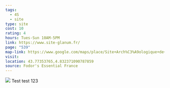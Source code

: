 ```yaml
---
tags:
  - 4S
  - site
type: site
cost: 10
rating: 4
hours: Tues-Sun 10AM-5PM
link: https://www.site-glanum.fr/
page: "539"
map-link: https://www.google.com/maps/place/Site+Arch%C3%A9ologique+de+Glanum/@43.7735711,4.8304986,17z/data=!3m1!4b1!4m6!3m5!1s0x12b5e46b4e1854c3:0xf44bb5596aab6c51!8m2!3d43.7735673!4d4.8330735!16s%2Fg%2F120vt2ss?entry=ttu&g_ep=EgoyMDI0MTAwMi4xIKXMDSoASAFQAw%3D%3D
visit: 
location: 43.77353765,4.832371090787859
source: Fodor's Essential France
---
```

![](https://lh5.googleusercontent.com/p/AF1QipN8NOxqBNn80Z_2hD4Ckmgz4dOmDuvaK7ka7bFz=w408-h306-k-no)
Test test 123
